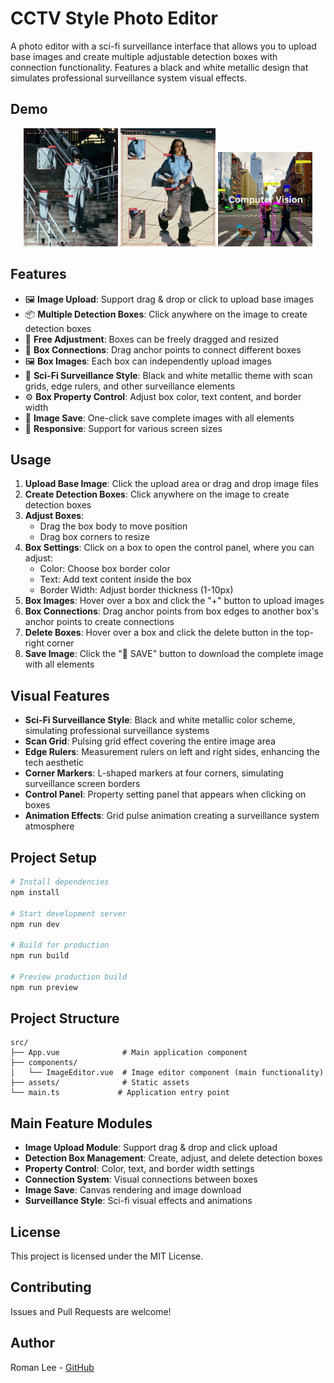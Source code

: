 # CCTV Style Photo Editor

A photo editor with a sci-fi surveillance interface that allows you to upload base images and create multiple adjustable detection boxes with connection functionality. Features a black and white metallic design that simulates professional surveillance system visual effects.

## Demo

<div align="center">
  <img src="src/assets/demo1.jpg" width="30%" alt="Demo 1" />
  <img src="src/assets/demo2.jpg" width="30%" alt="Demo 2" />
  <img src="src/assets/demo3.jpg" width="30%" alt="Demo 3" />
</div>

## Features

- 🖼️ **Image Upload**: Support drag & drop or click to upload base images
- 📦 **Multiple Detection Boxes**: Click anywhere on the image to create detection boxes
- 🔧 **Free Adjustment**: Boxes can be freely dragged and resized
- 🔗 **Box Connections**: Drag anchor points to connect different boxes
- 🖼️ **Box Images**: Each box can independently upload images
- 🎨 **Sci-Fi Surveillance Style**: Black and white metallic theme with scan grids, edge rulers, and other surveillance elements
- ⚙️ **Box Property Control**: Adjust box color, text content, and border width
- 💾 **Image Save**: One-click save complete images with all elements
- 📱 **Responsive**: Support for various screen sizes

## Usage

1. **Upload Base Image**: Click the upload area or drag and drop image files
2. **Create Detection Boxes**: Click anywhere on the image to create detection boxes
3. **Adjust Boxes**: 
   - Drag the box body to move position
   - Drag box corners to resize
4. **Box Settings**: Click on a box to open the control panel, where you can adjust:
   - Color: Choose box border color
   - Text: Add text content inside the box
   - Border Width: Adjust border thickness (1-10px)
5. **Box Images**: Hover over a box and click the "+" button to upload images
6. **Box Connections**: Drag anchor points from box edges to another box's anchor points to create connections
7. **Delete Boxes**: Hover over a box and click the delete button in the top-right corner
8. **Save Image**: Click the "💾 SAVE" button to download the complete image with all elements

## Visual Features

- **Sci-Fi Surveillance Style**: Black and white metallic color scheme, simulating professional surveillance systems
- **Scan Grid**: Pulsing grid effect covering the entire image area
- **Edge Rulers**: Measurement rulers on left and right sides, enhancing the tech aesthetic
- **Corner Markers**: L-shaped markers at four corners, simulating surveillance screen borders
- **Control Panel**: Property setting panel that appears when clicking on boxes
- **Animation Effects**: Grid pulse animation creating a surveillance system atmosphere


## Project Setup

```bash
# Install dependencies
npm install

# Start development server
npm run dev

# Build for production
npm run build

# Preview production build
npm run preview
```

## Project Structure

```
src/
├── App.vue              # Main application component
├── components/
│   └── ImageEditor.vue  # Image editor component (main functionality)
├── assets/              # Static assets
└── main.ts             # Application entry point
```

## Main Feature Modules

- **Image Upload Module**: Support drag & drop and click upload
- **Detection Box Management**: Create, adjust, and delete detection boxes
- **Property Control**: Color, text, and border width settings
- **Connection System**: Visual connections between boxes
- **Image Save**: Canvas rendering and image download
- **Surveillance Style**: Sci-fi visual effects and animations

## License

This project is licensed under the MIT License.

## Contributing

Issues and Pull Requests are welcome!

## Author

Roman Lee - [GitHub](https://github.com/romanlee821116)
